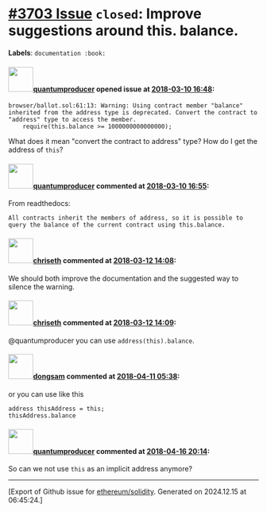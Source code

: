 # [\#3703 Issue](https://github.com/ethereum/solidity/issues/3703) `closed`: Improve suggestions around this. balance.
**Labels**: `documentation :book:`


#### <img src="https://avatars.githubusercontent.com/u/11827932?v=4" width="50">[quantumproducer](https://github.com/quantumproducer) opened issue at [2018-03-10 16:48](https://github.com/ethereum/solidity/issues/3703):

```
browser/ballot.sol:61:13: Warning: Using contract member "balance" inherited from the address type is deprecated. Convert the contract to "address" type to access the member.
    require(this.balance >= 1000000000000000);
```

What does it mean "convert the contract to address" type? How do I get the address of `this`?

#### <img src="https://avatars.githubusercontent.com/u/11827932?v=4" width="50">[quantumproducer](https://github.com/quantumproducer) commented at [2018-03-10 16:55](https://github.com/ethereum/solidity/issues/3703#issuecomment-372044602):

From readthedocs:


```
All contracts inherit the members of address, so it is possible to query the balance of the current contract using this.balance.
```

#### <img src="https://avatars.githubusercontent.com/u/9073706?v=4" width="50">[chriseth](https://github.com/chriseth) commented at [2018-03-12 14:08](https://github.com/ethereum/solidity/issues/3703#issuecomment-372321983):

We should both improve the documentation and the suggested way to silence the warning.

#### <img src="https://avatars.githubusercontent.com/u/9073706?v=4" width="50">[chriseth](https://github.com/chriseth) commented at [2018-03-12 14:09](https://github.com/ethereum/solidity/issues/3703#issuecomment-372322111):

@quantumproducer you can use `address(this).balance`.

#### <img src="https://avatars.githubusercontent.com/u/1797794?u=f359f933b61c995c344833275005b01edea877a3&v=4" width="50">[dongsam](https://github.com/dongsam) commented at [2018-04-11 05:38](https://github.com/ethereum/solidity/issues/3703#issuecomment-380333332):

or you can use like this

```
address thisAddress = this;
thisAddress.balance
```

#### <img src="https://avatars.githubusercontent.com/u/11827932?v=4" width="50">[quantumproducer](https://github.com/quantumproducer) commented at [2018-04-16 20:14](https://github.com/ethereum/solidity/issues/3703#issuecomment-381734530):

So can we not use `this` as an implicit address anymore?


-------------------------------------------------------------------------------



[Export of Github issue for [ethereum/solidity](https://github.com/ethereum/solidity). Generated on 2024.12.15 at 06:45:24.]
